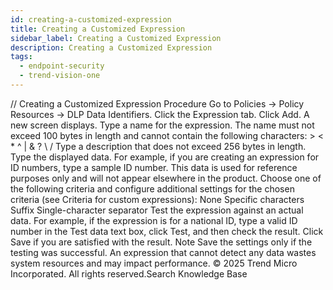 ```yaml
---
id: creating-a-customized-expression
title: Creating a Customized Expression
sidebar_label: Creating a Customized Expression
description: Creating a Customized Expression
tags:
  - endpoint-security
  - trend-vision-one
---
```


/*<![CDATA[*/ $('#title').html($('meta[name=map-description]').attr('content')); /*]]>*/ Creating a Customized Expression Procedure Go to Policies → Policy Resources → DLP Data Identifiers. Click the Expression tab. Click Add. A new screen displays. Type a name for the expression. The name must not exceed 100 bytes in length and cannot contain the following characters: > < * ^ | & ? \ / Type a description that does not exceed 256 bytes in length. Type the displayed data. For example, if you are creating an expression for ID numbers, type a sample ID number. This data is used for reference purposes only and will not appear elsewhere in the product. Choose one of the following criteria and configure additional settings for the chosen criteria (see Criteria for custom expressions): None Specific characters Suffix Single-character separator Test the expression against an actual data. For example, if the expression is for a national ID, type a valid ID number in the Test data text box, click Test, and then check the result. Click Save if you are satisfied with the result. Note Save the settings only if the testing was successful. An expression that cannot detect any data wastes system resources and may impact performance. © 2025 Trend Micro Incorporated. All rights reserved.Search Knowledge Base